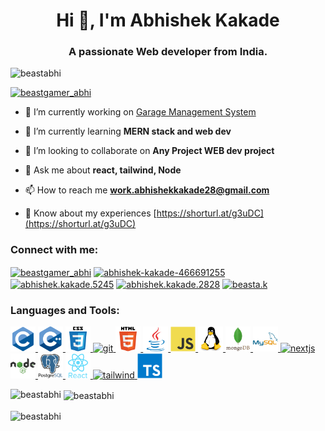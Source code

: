 <h1 align="center">Hi 👋, I'm Abhishek Kakade</h1>
<h3 align="center">A passionate Web developer from India.</h3>

<p align="left"> <img src="https://komarev.com/ghpvc/?username=beastabhi&label=Profile%20views&color=0e75b6&style=flat" alt="beastabhi" /> </p>

<p align="left"> <a href="https://twitter.com/beastgamer_abhi" target="blank"><img src="https://img.shields.io/twitter/follow/beastgamer_abhi?logo=twitter&style=for-the-badge" alt="beastgamer_abhi" /></a> </p>

- 🔭 I’m currently working on [Garage Management System](https://github.com/BeastAbhi/garage_management_system)

- 🌱 I’m currently learning **MERN stack and web dev**

- 👯 I’m looking to collaborate on **Any Project WEB dev project**

- 💬 Ask me about **react, tailwind, Node**

- 📫 How to reach me **work.abhishekkakade28@gmail.com**

- 📄 Know about my experiences [https://shorturl.at/g3uDC](https://shorturl.at/g3uDC)

<h3 align="left">Connect with me:</h3>
<p align="left">
<a href="https://twitter.com/beastgamer_abhi" target="blank"><img align="center" src="https://raw.githubusercontent.com/rahuldkjain/github-profile-readme-generator/master/src/images/icons/Social/twitter.svg" alt="beastgamer_abhi" height="30" width="40" /></a>
<a href="https://linkedin.com/in/abhishek-kakade-466691255" target="blank"><img align="center" src="https://raw.githubusercontent.com/rahuldkjain/github-profile-readme-generator/master/src/images/icons/Social/linked-in-alt.svg" alt="abhishek-kakade-466691255" height="30" width="40" /></a>
<a href="https://fb.com/abhishek.kakade.5245" target="blank"><img align="center" src="https://raw.githubusercontent.com/rahuldkjain/github-profile-readme-generator/master/src/images/icons/Social/facebook.svg" alt="abhishek.kakade.5245" height="30" width="40" /></a>
<a href="https://instagram.com/abhishek.kakade.2828" target="blank"><img align="center" src="https://raw.githubusercontent.com/rahuldkjain/github-profile-readme-generator/master/src/images/icons/Social/instagram.svg" alt="abhishek.kakade.2828" height="30" width="40" /></a>
<a href="https://discord.gg/beasta.k" target="blank"><img align="center" src="https://raw.githubusercontent.com/rahuldkjain/github-profile-readme-generator/master/src/images/icons/Social/discord.svg" alt="beasta.k" height="30" width="40" /></a>
</p>

<h3 align="left">Languages and Tools:</h3>
<p align="left"> <a href="https://www.cprogramming.com/" target="_blank" rel="noreferrer"> <img src="https://raw.githubusercontent.com/devicons/devicon/master/icons/c/c-original.svg" alt="c" width="40" height="40"/> </a> <a href="https://www.w3schools.com/cpp/" target="_blank" rel="noreferrer"> <img src="https://raw.githubusercontent.com/devicons/devicon/master/icons/cplusplus/cplusplus-original.svg" alt="cplusplus" width="40" height="40"/> </a> <a href="https://www.w3schools.com/css/" target="_blank" rel="noreferrer"> <img src="https://raw.githubusercontent.com/devicons/devicon/master/icons/css3/css3-original-wordmark.svg" alt="css3" width="40" height="40"/> </a> <a href="https://git-scm.com/" target="_blank" rel="noreferrer"> <img src="https://www.vectorlogo.zone/logos/git-scm/git-scm-icon.svg" alt="git" width="40" height="40"/> </a> <a href="https://www.w3.org/html/" target="_blank" rel="noreferrer"> <img src="https://raw.githubusercontent.com/devicons/devicon/master/icons/html5/html5-original-wordmark.svg" alt="html5" width="40" height="40"/> </a> <a href="https://www.java.com" target="_blank" rel="noreferrer"> <img src="https://raw.githubusercontent.com/devicons/devicon/master/icons/java/java-original.svg" alt="java" width="40" height="40"/> </a> <a href="https://developer.mozilla.org/en-US/docs/Web/JavaScript" target="_blank" rel="noreferrer"> <img src="https://raw.githubusercontent.com/devicons/devicon/master/icons/javascript/javascript-original.svg" alt="javascript" width="40" height="40"/> </a> <a href="https://www.linux.org/" target="_blank" rel="noreferrer"> <img src="https://raw.githubusercontent.com/devicons/devicon/master/icons/linux/linux-original.svg" alt="linux" width="40" height="40"/> </a> <a href="https://www.mongodb.com/" target="_blank" rel="noreferrer"> <img src="https://raw.githubusercontent.com/devicons/devicon/master/icons/mongodb/mongodb-original-wordmark.svg" alt="mongodb" width="40" height="40"/> </a> <a href="https://www.mysql.com/" target="_blank" rel="noreferrer"> <img src="https://raw.githubusercontent.com/devicons/devicon/master/icons/mysql/mysql-original-wordmark.svg" alt="mysql" width="40" height="40"/> </a> <a href="https://nextjs.org/" target="_blank" rel="noreferrer"> <img src="https://cdn.worldvectorlogo.com/logos/nextjs-2.svg" alt="nextjs" width="40" height="40"/> </a> <a href="https://nodejs.org" target="_blank" rel="noreferrer"> <img src="https://raw.githubusercontent.com/devicons/devicon/master/icons/nodejs/nodejs-original-wordmark.svg" alt="nodejs" width="40" height="40"/> </a> <a href="https://www.postgresql.org" target="_blank" rel="noreferrer"> <img src="https://raw.githubusercontent.com/devicons/devicon/master/icons/postgresql/postgresql-original-wordmark.svg" alt="postgresql" width="40" height="40"/> </a> <a href="https://reactjs.org/" target="_blank" rel="noreferrer"> <img src="https://raw.githubusercontent.com/devicons/devicon/master/icons/react/react-original-wordmark.svg" alt="react" width="40" height="40"/> </a> <a href="https://tailwindcss.com/" target="_blank" rel="noreferrer"> <img src="https://www.vectorlogo.zone/logos/tailwindcss/tailwindcss-icon.svg" alt="tailwind" width="40" height="40"/> </a> <a href="https://www.typescriptlang.org/" target="_blank" rel="noreferrer"> <img src="https://raw.githubusercontent.com/devicons/devicon/master/icons/typescript/typescript-original.svg" alt="typescript" width="40" height="40"/> </a> </p>

<p><img align="left" src="https://github-readme-stats.vercel.app/api/top-langs?username=beastabhi&show_icons=true&locale=en&layout=compact" alt="beastabhi" /></p>

<p>&nbsp;<img align="center" src="https://github-readme-stats.vercel.app/api?username=beastabhi&show_icons=true&locale=en" alt="beastabhi" /></p>

<p><img align="center" src="https://github-readme-streak-stats.herokuapp.com/?user=beastabhi&" alt="beastabhi" /></p>
